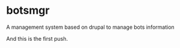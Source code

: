 botsmgr
=======

A management system based on drupal to manage bots information

And this is the first push.
